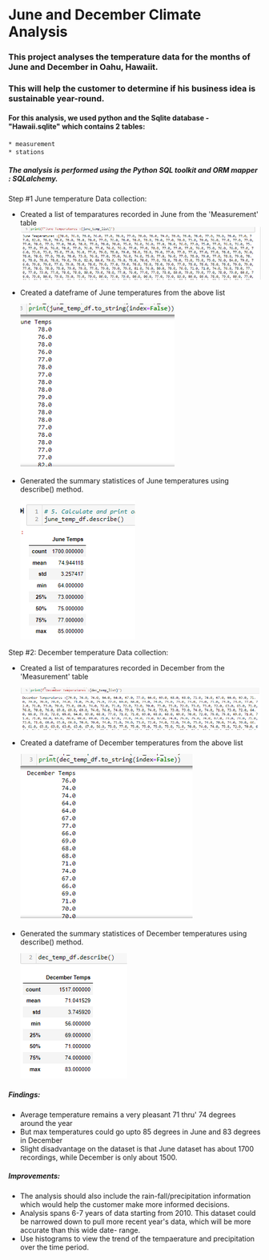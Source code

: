 # June and December Climate Analysis

### This project analyses the temperature data for the months of June and December in Oahu, Hawaiit.
### This will help the customer to determine if his business idea is sustainable year-round.

#### For this analysis, we used python and the Sqlite database - "Hawaii.sqlite" which contains 2 tables:
    * measurement
    * stations
    
##### The analysis is performed using the Python SQL toolkit and ORM mapper : SQLalchemy.

 Step #1 June temperature Data collection:
            
   * Created a list of temparatures recorded in June from the 'Measurement' table
      ![June Temp List]( https://github.com/JoRanjit/surfs_up/blob/main/images/June_temp_list.PNG)
        
   * Created a dateframe of June temperatures from the above list
   
      ![June Temp DataFrame]( https://github.com/JoRanjit/surfs_up/blob/main/images/June_temp_dataframe.PNG )
        
   * Generated the summary statistices of June temperatures using describe() method.
   
      ![June temp statistics]( https://github.com/JoRanjit/surfs_up/blob/main/images/June_temp_summary_stats.PNG) 
        
 Step #2: December temperature Data collection:        
    
   * Created a list of temparatures recorded in December from the 'Measurement' table

       ![December Temp List]( https://github.com/JoRanjit/surfs_up/blob/main/images/Dec_temp_list.PNG)
        
   * Created a dateframe of December temperatures from the above list
   
        ![December Temp DataFrame]( https://github.com/JoRanjit/surfs_up/blob/main/images/December_temp_dataframe.PNG)
        
   * Generated the summary statistices of December temperatures using describe() method.
   
       ![December temp statistics]( https://github.com/JoRanjit/surfs_up/blob/main/images/Dec_temp_summary_stats.PNG)
        
##### Findings:   
    
   *  Average temperature remains a very pleasant 71 thru' 74 degrees around the year
   *  But max temperatures could go upto 85 degrees in June and 83 degrees in December
   *  Slight disadvantage on the dataset is that June dataset has about 1700 recordings, while December is only about 1500.
    
##### Improvements:  
    
   *  The analysis should also include the rain-fall/precipitation information which would help the customer make more informed decisions.
   *  Analysis spans 6-7 years of data starting from 2010. This dataset could be narrowed down to pull more recent year's data,
      which will be more accurate than this wide date- range.
   *  Use histograms to view the trend of the tempaerature and precipitation over the time period. 
